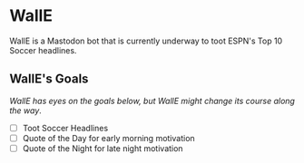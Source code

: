 # WallE

WallE is a Mastodon bot that is currently underway to toot ESPN's Top 10 Soccer headlines.

## WallE's Goals

_WallE has eyes on the goals below, but WallE might change its course along the way_.

- [ ] Toot Soccer Headlines
- [ ] Quote of the Day for early morning motivation
- [ ] Quote of the Night for late night motivation
